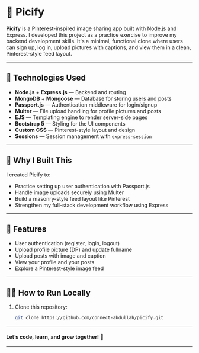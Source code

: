 # 📸 Picify

**Picify** is a Pinterest-inspired image sharing app built with Node.js and Express. I developed this project as a practice exercise to improve my backend development skills. It's a minimal, functional clone where users can sign up, log in, upload pictures with captions, and view them in a clean, Pinterest-style feed layout.

---

## 🔧 Technologies Used

- **Node.js** + **Express.js** — Backend and routing
- **MongoDB** + **Mongoose** — Database for storing users and posts
- **Passport.js** — Authentication middleware for login/signup
- **Multer** — File upload handling for profile pictures and posts
- **EJS** — Templating engine to render server-side pages
- **Bootstrap 5** — Styling for the UI components
- **Custom CSS** — Pinterest-style layout and design
- **Sessions** — Session management with `express-session`

---

## 🧠 Why I Built This

I created Picify to:
- Practice setting up user authentication with Passport.js
- Handle image uploads securely using Multer
- Build a masonry-style feed layout like Pinterest
- Strengthen my full-stack development workflow using Express

---

## 🚀 Features

- User authentication (register, login, logout)
- Upload profile picture (DP) and update fullname
- Upload posts with image and caption
- View your profile and your posts
- Explore a Pinterest-style image feed

---

## 🧑‍💻 How to Run Locally  
1. Clone this repository:  
   ```bash  
   git clone https://github.com/connect-abdullah/picify.git


------------------------------------------

#### Let’s code, learn, and grow together! 🚀  

------------------------------------------



